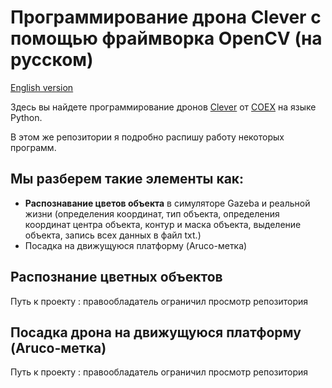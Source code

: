 # Программирование дрона Clever с помощью фраймворка OpenCV (на русском)

[English version](https://github.com/SdvSeven/OpenCv-Drone/blob/main/README.md)

Здесь вы найдете программирование дронов [Clever](https://clover.coex.tech/ru/?ysclid=m7b2sc8duv122090430](https://clover.coex.tech/ru/)) от [COEX](https://ru.coex.tech) на языке Python. 

В этом же репозитории я подробно распишу работу некоторых программ.

## Мы разберем такие элементы как: 
- **Распознавание цветов объекта** в симуляторе Gazeba и реальной жизни (определения координат, тип объекта, определения координат центра объекта, контур и маска объекта, выделение объекта, запись всех данных в файл txt.)
- Посадка на движущуюся платформу (Aruco-метка)
  
## Распознание цветных объектов 

Путь к проекту : правообладатель ограничил просмотр репозитория

## Посадка дрона на движущуюся платформу (Aruco-метка)

Путь к проекту : правообладатель ограничил просмотр репозитория
